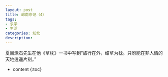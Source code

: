 ```yaml
---
layout: post
title: 岭南杂记（4）
tags:
- 求学
- 生活
categories: 知北
description: 
---
```

夏目漱石先生在他《草枕》一书中写到“旅行在外，结草为枕。只盼能在非人情的天地逍遥片刻。”
* content
{:toc}




